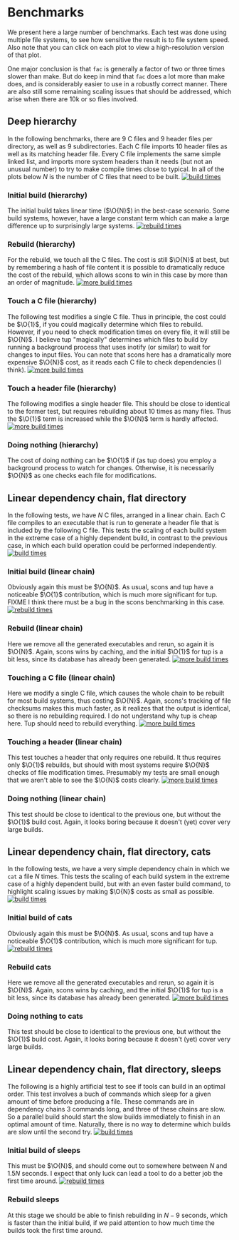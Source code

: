 # Benchmarks

We present here a large number of benchmarks.  Each test was done
using multiple file systems, to see how sensitive the result is to
file system speed.  Also note that you can click on each plot to view
a high-resolution version of that plot.

One major conclusion is that `fac` is generally a factor of two or
three times slower than make.  But do keep in mind that `fac` does
a lot more than make does, and is considerably easier to use in a
robustly correct manner.  There are also still some remaining scaling
issues that should be addressed, which arise when there are 10k or so
files involved.

## Deep hierarchy

$\newcommand\O[1]{\mathcal{O}(#1)}$
In the following benchmarks, there are 9 C files and 9 header files
per directory, as well as 9 subdirectories.  Each C file imports 10
header files as well as its matching header file.  Every C file
implements the same simple linked list, and imports more system
headers than it needs (but not an unusual number) to try to make
compile times close to typical.  In all of the plots below $N$ is the
number of C files that need to be built.
<a href="hierarchy-building.pdf"><img
src="hierarchy-building.png" alt="build times"/></a>

### Initial build (hierarchy)

The initial build takes linear time ($\O{N}$) in the best-case
scenario.  Some build systems, however, have a large constant term
which can make a large difference up to surprisingly large systems.
<a href="hierarchy-rebuilding.pdf"><img
src="hierarchy-rebuilding.png" alt="rebuild times"/></a>

### Rebuild (hierarchy)

For the rebuild, we touch all the C files.  The cost is still $\O{N}$
at best, but by remembering a hash of file content it is possible to
dramatically reduce the cost of the rebuild, which allows scons to win
in this case by more than an order of magnitude.  <a
href="hierarchy-touching-c.pdf"><img src="hierarchy-touching-c.png"
alt="more build times"/></a>

### Touch a C file (hierarchy)

The following test modifies a single C file.  Thus in principle, the
cost could be $\O{1}$, if you could magically determine which files to
rebuild.  However, if you need to check modification times on every
file, it will still be $\O{N}$.  I believe tup "magically" determines
which files to build by running a background process that uses inotify
(or similar) to wait for changes to input files.  You can note that
scons here has a dramatically more expensive $\O{N}$ cost, as it reads
each C file to check dependencies (I think).
<a href="hierarchy-touching-header.pdf"><img
src="hierarchy-touching-header.png" alt="more build times"/></a>

### Touch a header file (hierarchy)

The following modifies a single header file.  This should be close to
identical to the former test, but requires rebuilding about 10 times
as many files.  Thus the $\O{1}$ term is increased while the $\O{N}$
term is hardly affected.
<a href="hierarchy-doing-nothing.pdf"><img
src="hierarchy-doing-nothing.png" alt="more build times"/></a>

### Doing nothing (hierarchy)

The cost of doing nothing can be $\O{1}$ if (as tup does) you employ a
background process to watch for changes.  Otherwise, it is necessarily
$\O{N}$ as one checks each file for modifications.

## Linear dependency chain, flat directory

In the following tests, we have $N$ C files,
arranged in a linear chain.  Each C file compiles to an executable
that is run to generate a header file that is included by the
following C file.  This tests the scaling of each build system in the
extreme case of a highly dependent build, in contrast to the previous
case, in which each build operation could be performed independently.
<a href="dependent-chain-building.pdf"><img
src="dependent-chain-building.png" alt="build times"/></a>

### Initial build (linear chain)

Obviously again this must be $\O{N}$.  As usual, scons and tup have a
noticeable $\O{1}$ contribution, which is much more significant for
tup.  FIXME I think there must be a bug in the scons benchmarking in
this case.
<a href="dependent-chain-rebuilding.pdf"><img
src="dependent-chain-rebuilding.png" alt="rebuild times"/></a>

### Rebuild (linear chain)

Here we remove all the generated executables and rerun, so again it is
$\O{N}$.  Again, scons wins by caching, and the initial $\O{1}$ for
tup is a bit less, since its database has already been generated.
<a href="dependent-chain-touching-c.pdf"><img
src="dependent-chain-touching-c.png" alt="more build times"/></a>

### Touching a C file (linear chain)

Here we modify a single C file, which causes the whole chain to be
rebuilt for most build systems, thus costing $\O{N}$.  Again, scons's
tracking of file checksums makes this much faster, as it realizes that
the output is identical, so there is no rebuilding required.  I do not
understand why tup is cheap here.  Tup should need to rebuild
everything.
<a href="dependent-chain-touching-header.pdf"><img
src="dependent-chain-touching-header.png" alt="more build times"/></a>

### Touching a header (linear chain)

This test touches a header that only requires one rebuild.  It thus
requires only $\O{1}$ rebuilds, but should with most systems require
$\O{N}$ checks of file modification times.  Presumably my tests are
small enough that we aren't able to see the $\O{N}$ costs clearly.
<a href="dependent-chain-doing-nothing.pdf"><img
src="dependent-chain-doing-nothing.png" alt="more build times"/></a>

### Doing nothing (linear chain)

This test should be close to identical to the previous one, but
without the $\O{1}$ build cost.  Again, it looks boring because it
doesn't (yet) cover very large builds.

## Linear dependency chain, flat directory, cats

In the following tests, we have a very simple dependency chain in
which we `cat` a file $N$ times.  This tests the scaling of each build
system in the extreme case of a highly dependent build, but with an
even faster build command, to highlight scaling issues by making
$\O{N}$ costs as small as possible.
<a href="cat-building.pdf"><img
src="cat-building.png" alt="build times"/></a>

### Initial build of cats

Obviously again this must be $\O{N}$.  As usual, scons and tup have a
noticeable $\O{1}$ contribution, which is much more significant for
tup.
<a href="cat-rebuilding.pdf"><img
src="cat-rebuilding.png" alt="rebuild times"/></a>

### Rebuild cats

Here we remove all the generated executables and rerun, so again it is
$\O{N}$.  Again, scons wins by caching, and the initial $\O{1}$ for
tup is a bit less, since its database has already been generated.
<a href="cat-doing-nothing.pdf"><img
src="cat-doing-nothing.png" alt="more build times"/></a>

### Doing nothing to cats

This test should be close to identical to the previous one, but
without the $\O{1}$ build cost.  Again, it looks boring because it
doesn't (yet) cover very large builds.

## Linear dependency chain, flat directory, sleeps

The following is a highly artificial test to see if tools can build in
an optimal order.  This test involves a buch of commands which sleep
for a given amount of time before producing a file.  These commands
are in dependency chains 3 commands long, and three of these chains
are slow.  So a parallel build should start the slow builds
immediately to finish in an optimal amount of time.  Naturally, there
is no way to determine which builds are slow until the second try.
<a href="sleepy-building.pdf"><img
src="sleepy-building.png" alt="build times"/></a>

### Initial build of sleeps

This must be $\O{N}$, and should come out to somewhere between $N$ and
$1.5N$ seconds.  I expect that only luck can lead a tool to do a
better job the first time around.  <a
href="sleepy-rebuilding.pdf"><img src="sleepy-rebuilding.png"
alt="rebuild times"/></a>

### Rebuild sleeps

At this stage we should be able to finish rebuilding in $N-9$ seconds,
which is faster than the initial build, if we paid attention to how
much time the builds took the first time around.
